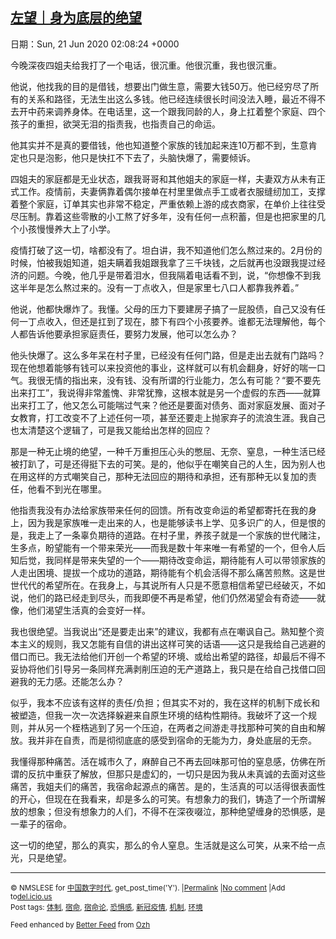 [左望｜身为底层的绝望](https://chinadigitaltimes.net/chinese/2020/06/%e5%b7%a6%e6%9c%9b%ef%bd%9c%e8%ba%ab%e4%b8%ba%e5%ba%95%e5%b1%82%e7%9a%84%e7%bb%9d%e6%9c%9b/)
------
日期：Sun, 21 Jun 2020 02:08:24 +0000

<p>今晚深夜四姐夫给我打了一个电话，很沉重。他很沉重，我也很沉重。</p><p>他说，他找我的目的是借钱，想要出门做生意，需要大钱50万。他已经穷尽了所有的关系和路径，无法生出这么多钱。他已经连续很长时间没法入睡，最近不得不去开中药来调养身体。在电话里，这一个跟我同龄的人，身上扛着整个家庭、四个孩子的重担，欲哭无泪的指责我，也指责自己的命运。</p><p>他其实并不是真的要借钱，他也知道整个家族的钱加起来连10万都不到，生意肯定也只是泡影，他只是快扛不下去了，头脑快爆了，需要倾诉。</p><p>四姐夫的家庭都是无业状态，跟我哥哥和其他姐夫的家庭一样，夫妻双方从未有正式工作。疫情前，夫妻俩靠着偶尔接单在村里里做点手工或者衣服缝纫加工，支撑着整个家庭，订单其实也非常不稳定，严重依赖上游的成衣商家，在单价上往往受尽压制。靠着这些零散的小工熬了好多年，没有任何一点积蓄，但是也把家里的几个小孩慢慢养大上了小学。</p><p>疫情打破了这一切，啥都没有了。坦白讲，我不知道他们怎么熬过来的。2月份的时候，怕被我姐知道，姐夫瞒着我姐跟我拿了三千块钱，之后就再也没跟我提过经济的问题。今晚，他几乎是带着泪水，但我隔着电话看不到，说，“你想像不到我这半年是怎么熬过来的。没有一丁点收入，但是家里七八口人都靠我养着。”</p><p>他说，他都快爆炸了。我懂。父母的压力下要建房子搞了一屁股债，自己又没有任何一丁点收入，但还是扛到了现在，膝下有四个小孩要养。谁都无法理解他，每个人都告诉他要承担家庭责任，要努力发展，他可以怎么办？</p><p>他头快爆了。这么多年呆在村子里，已经没有任何门路，但是走出去就有门路吗？现在他想着能够有钱可以来投资他的事业，这样就可以有机会翻身，好好的喘一口气。我很无情的指出来，没有钱、没有所谓的行业能力，怎么有可能？“要不要先出来打工”，我说得非常羞愧、非常犹豫，这根本就是另一个虚假的东西——就算出来打工了，他又怎么可能喘过气来？他还是要面对债务、面对家庭发展、面对子女教育，打工改变不了上述任何一项，甚至还要走上抛家弃子的流浪生涯。我自己也太清楚这个逻辑了，可是我又能给出怎样的回应？</p><p>那是一种无止境的绝望，一种千万重担压心头的憋屈、无奈、窒息，一种生活已经被打趴了，可是还得挺下去的可笑。是的，他似乎在嘲笑自己的人生，因为别人也在用这样的方式嘲笑自己，那种无法回应的期待和承担，还有那种无以复加的责任，他看不到光在哪里。</p><p>他指责我没有办法给家族带来任何的回馈。所有改变命运的希望都寄托在我的身上，因为我是家族唯一走出来的人，也是能够读书上学、见多识广的人，但是恨的是，我走上了一条辜负期待的道路。在村子里，养孩子就是一个家族的世代赌注，生多点，盼望能有一个带来荣光——而我是数十年来唯一有希望的一个，但令人后知后觉，我同样是带来失望的一个——期待改变命运，期待能有人可以带领家族的人走出困境、提拔一个成功的道路，期待能有个机会活得不那么痛苦煎熬。这是世世代代的希望所在。在我身上，与其说所有人只是不愿意相信希望已经破灭，不如说，他们的路已经走到尽头，而我即便不再是希望，他们仍然渴望会有奇迹——就像，他们渴望生活真的会变好一样。</p><p>我也很绝望。当我说出“还是要走出来”的建议，我都有点在嘲讽自己。熟知整个资本主义的规则，我又怎能有自信的讲出这样可笑的话语——这只是我给自己逃避的借口而已。我无法给他们开创一个希望的环境、或给出希望的路径，却最后不得不妥协将他们引导另一条同样充满剥削压迫的无产道路上，我只是在给自己找借口回避我的无力感。还能怎么办？</p><p>似乎，我本不应该有这样的责任/负担；但其实不对的，我在这样的机制下成长和被塑造，但我一次一次选择躲避来自原生环境的结构性期待。我破坏了这一个规则，并从另一个桎梏逃到了另一个压迫，在两者之间游走寻找那种可笑的自由和解放。我并非在自责，而是彻彻底底的感受到宿命的无能为力，身处底层的无奈。</p><p>我懂得那种痛苦。活在城市久了，麻醉自己不再去回味那可怕的窒息感，仿佛在所谓的反抗中重获了解放，但那只是虚幻的，一切只是因为我从未真诚的去面对这些痛苦，我姐夫们的痛苦，我宿命起源点的痛苦。是的，生活真的可以活得很表面性的开心，但现在在我看来，却是多么的可笑。有想象力的我们，铸造了一个所谓解放的想象；但没有想象力的人们，不得不在深夜啜泣，那种绝望缠身的恐惧感，是一辈子的宿命。</p><p>这一切的绝望，那么的真实，那么的令人窒息。生活就是这么可笑，从来不给一点光，只是绝望。</p><hr /><p><small>&copy; NMSLESE for <a href="https://chinadigitaltimes.net/chinese">中国数字时代</a>, get_post_time('Y'). |<a href="https://chinadigitaltimes.net/chinese/2020/06/%e5%b7%a6%e6%9c%9b%ef%bd%9c%e8%ba%ab%e4%b8%ba%e5%ba%95%e5%b1%82%e7%9a%84%e7%bb%9d%e6%9c%9b/">Permalink</a> |<a href="https://chinadigitaltimes.net/chinese/2020/06/%e5%b7%a6%e6%9c%9b%ef%bd%9c%e8%ba%ab%e4%b8%ba%e5%ba%95%e5%b1%82%e7%9a%84%e7%bb%9d%e6%9c%9b/#comments">No comment</a> |Add to<a href="http://del.icio.us/post?url=https://chinadigitaltimes.net/chinese/2020/06/%e5%b7%a6%e6%9c%9b%ef%bd%9c%e8%ba%ab%e4%b8%ba%e5%ba%95%e5%b1%82%e7%9a%84%e7%bb%9d%e6%9c%9b/&amp;title=左望｜身为底层的绝望">del.icio.us</a><br/>Post tags: <a href="https://chinadigitaltimes.net/chinese/tag/%e4%bd%93%e5%88%b6/" rel="tag">体制</a>, <a href="https://chinadigitaltimes.net/chinese/tag/%e5%ae%bf%e5%91%bd/" rel="tag">宿命</a>, <a href="https://chinadigitaltimes.net/chinese/tag/%e5%ae%bf%e5%91%bd%e8%ae%ba/" rel="tag">宿命论</a>, <a href="https://chinadigitaltimes.net/chinese/tag/%e6%81%90%e6%83%a7%e6%84%9f/" rel="tag">恐惧感</a>, <a href="https://chinadigitaltimes.net/chinese/tag/%e6%96%b0%e5%86%a0%e7%96%ab%e6%83%85/" rel="tag">新冠疫情</a>, <a href="https://chinadigitaltimes.net/chinese/tag/%e6%9c%ba%e5%88%b6/" rel="tag">机制</a>, <a href="https://chinadigitaltimes.net/chinese/tag/%e7%8e%af%e5%a2%83/" rel="tag">环境</a><br/></small></p><p><small>Feed enhanced by <a href='http://planetozh.com/blog/my-projects/wordpress-plugin-better-feed-rss/'>Better Feed</a> from  <a href='http://planetozh.com/blog/'>Ozh</a></small></p>
